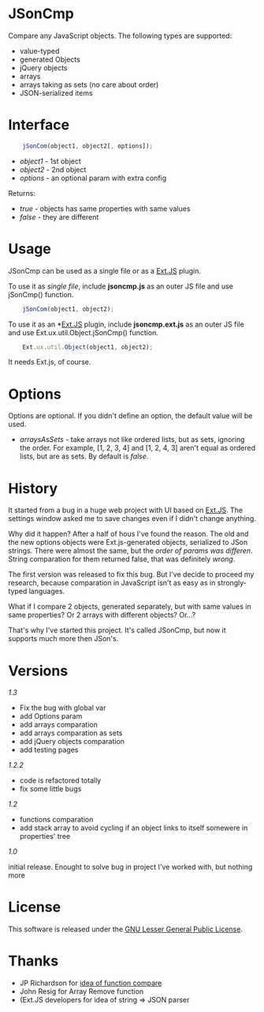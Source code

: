 JSonCmp
=======

Compare any JavaScript objects. The following types are supported:

- value-typed
- generated Objects
- jQuery objects
- arrays
- arrays taking as sets (no care about order)
- JSON-serialized items

Interface
====

```javascript
	jSonCom(object1, object2[, options]);
```

- *object1* - 1st object
- *object2* - 2nd object
- *options* - an optional param with extra config

Returns:
- *true* - objects has same properties with same values
- *false* - they are different

Usage
====

JSonCmp can be used as a single file or as a [Ext.JS](http://www.sencha.com/products/extjs) plugin.

To use it as *single file*, include **jsoncmp.js** as an outer JS file and use jSonCmp() function.

```javascript
	jSonCom(object1, object2);
```

To use it as an *[Ext.JS](http://www.sencha.com/products/extjs) plugin, include **jsoncmp.ext.js** as an outer JS file and use  Ext.ux.util.Object.jSonCmp() function.

```javascript
	Ext.ux.util.Object(object1, object2);
```

It needs Ext.js, of course.

Options
====
Options are optional. If you didn't define an option, the default value will be used.

+ *arraysAsSets* - take arrays not like ordered lists, but as sets, ignoring the order. For example, [1, 2, 3, 4] and [1, 2, 4, 3] aren't equal as ordered lists, but are as sets. By default is *false*.

History
====
It started from a bug in a huge web project with UI based on [Ext.JS](http://www.sencha.com/products/extjs). The settings window asked me to save changes even if I didn't change anything.

Why did it happen? After a half of hous I've found the reason. The old and the new options objects were Ext.js-generated objects, serialized to JSon strings. There were almost the same, but the *order of params was differen*. String comparation for them returned false, that was definitely *wrong*.

The first version was released to fix this bug. But I've decide to proceed my research, because comparation in JavaScript isn't as easy as in strongly-typed languages.

What if I compare 2 objects, generated separately, but with same values in same properties? Or 2 arrays with different objects? Or...?

That's why I've started this project. It's called JSonCmp, but now it supports much more then JSon's.

Versions
====

*1.3*

+ Fix the bug with global var
+ add Options param
+ add arrays comparation
+ add arrays comparation as sets
+ add jQuery objects comparation
+ add testing pages

*1.2.2*

+ code is refactored totally
+ fix some little bugs

*1.2*

+ functions comparation
+ add stack array to avoid cycling if an object links to itself somewere in properties' tree

*1.0*

initial release. Enought to solve bug in project I've worked with, but nothing more


License
====

This software is released under the [GNU Lesser General Public License](http://www.gnu.org/copyleft/lesser.html).

Thanks
====

- JP Richardson for [idea of function compare](http://procbits.com/2012/01/19/comparing-two-javascript-objects/)
- John Resig for Array Remove function
- (Ext.JS developers for idea of string => JSON parser
